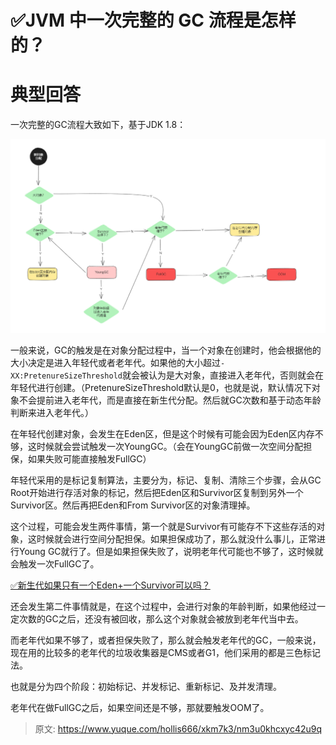 # ✅JVM 中一次完整的 GC 流程是怎样的？

# 典型回答


一次完整的GC流程大致如下，基于JDK 1.8：



![1686386059924-4108d531-5e5f-4911-b4d9-cbb044835594.png](./img/yeWBGO0UacEzOQ_i/1686386059924-4108d531-5e5f-4911-b4d9-cbb044835594-914332.png)



一般来说，GC的触发是在对象分配过程中，当一个对象在创建时，他会根据他的大小决定是进入年轻代或者老年代。如果他的大小超过`-XX:PretenureSizeThreshold`就会被认为是大对象，直接进入老年代，否则就会在年轻代进行创建。（PretenureSizeThreshold默认是0，也就是说，默认情况下对象不会提前进入老年代，而是直接在新生代分配。然后就GC次数和基于动态年龄判断来进入老年代。）



在年轻代创建对象，会发生在Eden区，但是这个时候有可能会因为Eden区内存不够，这时候就会尝试触发一次YoungGC。（会在YoungGC前做一次空间分配担保，如果失败可能直接触发FullGC）



年轻代采用的是标记复制算法，主要分为，标记、复制、清除三个步骤，会从GC Root开始进行存活对象的标记，然后把Eden区和Survivor区复制到另外一个Survivor区。然后再把Eden和From Survivor区的对象清理掉。



这个过程，可能会发生两件事情，第一个就是Survivor有可能存不下这些存活的对象，这时候就会进行空间分配担保。如果担保成功了，那么就没什么事儿，正常进行Young GC就行了。但是如果担保失败了，说明老年代可能也不够了，这时候就会触发一次FullGC了。



[✅新生代如果只有一个Eden+一个Survivor可以吗？](https://www.yuque.com/hollis666/xkm7k3/eigm8iqgpwmd2eg8#rx6Hh)



还会发生第二件事情就是，在这个过程中，会进行对象的年龄判断，如果他经过一定次数的GC之后，还没有被回收，那么这个对象就会被放到老年代当中去。



而老年代如果不够了，或者担保失败了，那么就会触发老年代的GC，一般来说，现在用的比较多的老年代的垃圾收集器是CMS或者G1，他们采用的都是三色标记法。



也就是分为四个阶段：初始标记、并发标记、重新标记、及并发清理。



老年代在做FullGC之后，如果空间还是不够，那就要触发OOM了。











> 原文: <https://www.yuque.com/hollis666/xkm7k3/nm3u0khcxyc42u9q>